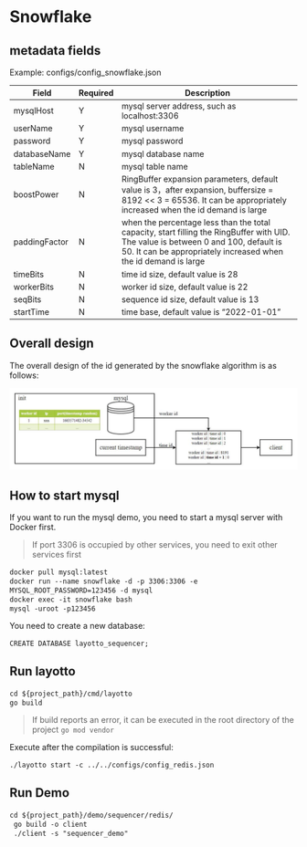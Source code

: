 # Snowflake

## metadata fields

Example: configs/config_snowflake.json

| Field         | Required | Description                                                  |
| ------------- | -------- | ------------------------------------------------------------ |
| mysqlHost     | Y        | mysql server address, such as localhost:3306                 |
| userName      | Y        | mysql username                                               |
| password      | Y        | mysql password                                               |
| databaseName  | Y        | mysql database name                                          |
| tableName     | N        | mysql table name                                             |
| boostPower    | N        | RingBuffer expansion parameters, default value is 3，after expansion, buffersize = 8192 << 3 = 65536. It can be appropriately increased when the id demand is large |
| paddingFactor | N        | when the percentage less than the total capacity, start filling the RingBuffer with UID. The value is between 0 and 100, default is 50. It can be appropriately increased when the id demand is large |
| timeBits      | N        | time id size,  default value is 28                      |
| workerBits    | N        | worker id size, default value is 22                          |
| seqBits       | N        | sequence id size, default value is 13                        |
| startTime     | N        | time base, default value is “2022-01-01”                     |

## Overall design

The overall design of the id generated by the snowflake algorithm is as follows:

![img.jpg](../../../img/sequencer/snowflake/snowflake_id.jpg)

## How to start mysql

If you want to run the mysql demo, you need to start a mysql server with Docker first.

>If port 3306 is occupied by other services, you need to exit other services first

```shell 
docker pull mysql:latest
docker run --name snowflake -d -p 3306:3306 -e MYSQL_ROOT_PASSWORD=123456 -d mysql
docker exec -it snowflake bash
mysql -uroot -p123456
```

You need to create a new database:

```mysql
CREATE DATABASE layotto_sequencer;
```

## Run layotto

````shell
cd ${project_path}/cmd/layotto
go build
````

>If build reports an error, it can be executed in the root directory of the project `go mod vendor`

Execute after the compilation is successful:

````shell
./layotto start -c ../../configs/config_redis.json
````

## Run Demo

````shell
cd ${project_path}/demo/sequencer/redis/
 go build -o client
 ./client -s "sequencer_demo"
````